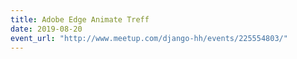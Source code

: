 ```yaml
---
title: Adobe Edge Animate Treff
date: 2019-08-20
event_url: "http://www.meetup.com/django-hh/events/225554803/"
---
```

